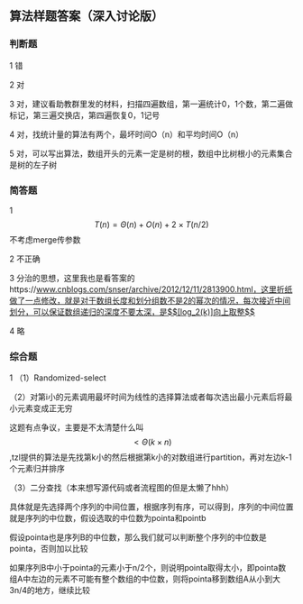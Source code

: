## 算法样题答案（深入讨论版）

### 判断题

1 错

2 对

3 对，建议看助教群里发的材料，扫描四遍数组，第一遍统计0，1个数，第二遍做标记，第三遍交换店，第四遍恢复0，1记号

4 对，找统计量的算法有两个，最坏时间O（n）和平均时间O（n）

5 对，可以写出算法，数组开头的元素一定是树的根，数组中比树根小的元素集合是树的左子树

### 简答题

1 $$T(n)=\Theta(n)+O(n)+2\times T(n/2)$$不考虑merge传参数

2 不正确

3 分治的思想，这里我也是看答案的https://www.cnblogs.com/snser/archive/2012/12/11/2813900.html，这里折纸做了一点修改，就是对于数组长度和划分组数不是2的幂次的情况，每次接近中间划分，可以保证数组递归的深度不要太深，是$$[log_2(k)]向上取整$$

4 略

### 综合题

1 （1）Randomized-select

（2）对第i小的元素调用最坏时间为线性的选择算法或者每次选出最小元素后将最小元素变成正无穷

这题有点争议，主要是不太清楚什么叫$$<\Theta(k\times n)$$,tzl提供的算法是先找第k小的然后根据第k小的对数组进行partition，再对左边k-1个元素归并排序

（3）二分查找（本来想写源代码或者流程图的但是太懒了hhh）

具体就是先选择两个序列的中间位置，根据序列有序，可以得到，序列的中间位置就是序列的中位数，假设选取的中位数为pointa和pointb

假设pointa也是序列B的中位数，那么我们就可以判断整个序列的中位数是pointa，否则加以比较

如果序列B中小于pointa的元素小于n/2个，则说明pointa取得太小，即pointa数组A中左边的元素不可能有整个数组的中位数，则将pointa移到数组A从小到大3n/4的地方，继续比较

